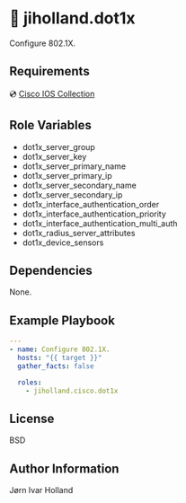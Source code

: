 🔐 jiholland.dot1x
===================

Configure 802.1X.

Requirements
------------

💿 [Cisco IOS Collection](https://galaxy.ansible.com/cisco/ios)

Role Variables
--------------

- dot1x\_server\_group
- dot1x\_server\_key
- dot1x\_server\_primary\_name
- dot1x\_server\_primary\_ip
- dot1x\_server\_secondary\_name
- dot1x\_server\_secondary\_ip
- dot1x\_interface\_authentication\_order
- dot1x\_interface\_authentication\_priority
- dot1x\_interface\_authentication\_multi\_auth
- dot1x\_radius\_server\_attributes
- dot1x\_device\_sensors

Dependencies
------------

None.

Example Playbook
----------------
```YAML
---
- name: Configure 802.1X.
  hosts: "{{ target }}"
  gather_facts: false

  roles:
    - jiholland.cisco.dot1x
```
License
-------

BSD

Author Information
------------------

Jørn Ivar Holland
